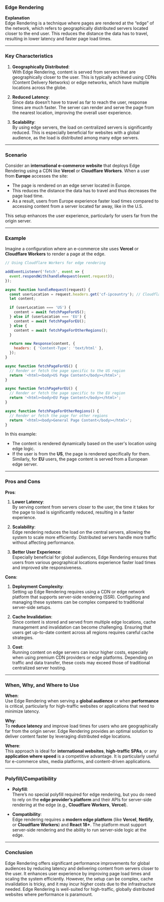 ### Edge Rendering

**Explanation**  
Edge Rendering is a technique where pages are rendered at the “edge” of the network, which refers to geographically distributed servers located closer to the end user. This reduces the distance the data has to travel, resulting in lower latency and faster page load times.

---

### Key Characteristics

1. **Geographically Distributed**:  
   With Edge Rendering, content is served from servers that are geographically closer to the user. This is typically achieved using CDNs (Content Delivery Networks) or edge networks, which have multiple locations across the globe.

2. **Reduced Latency**:  
   Since data doesn’t have to travel as far to reach the user, response times are much faster. The server can render and serve the page from the nearest location, improving the overall user experience.

3. **Scalability**:  
   By using edge servers, the load on centralized servers is significantly reduced. This is especially beneficial for websites with a global audience, as the load is distributed among many edge servers.

---

### Scenario

Consider an **international e-commerce website** that deploys Edge Rendering using a CDN like **Vercel** or **Cloudflare Workers**. When a user from **Europe** accesses the site:
- The page is rendered on an edge server located in Europe.
- This reduces the distance the data has to travel and thus decreases the page load time.
- As a result, users from Europe experience faster load times compared to accessing content from a server located far away, like in the U.S.

This setup enhances the user experience, particularly for users far from the origin server.

---

### Example

Imagine a configuration where an e-commerce site uses **Vercel** or **Cloudflare Workers** to render a page at the edge.

```javascript
// Using Cloudflare Workers for edge rendering

addEventListener('fetch', event => {
  event.respondWith(handleRequest(event.request));
});

async function handleRequest(request) {
  const userLocation = request.headers.get('cf-ipcountry'); // Cloudflare will send user location
  let content;

  if (userLocation === 'US') {
    content = await fetchPageForUS();
  } else if (userLocation === 'EU') {
    content = await fetchPageForEU();
  } else {
    content = await fetchPageForOtherRegions();
  }

  return new Response(content, {
    headers: { 'Content-Type': 'text/html' },
  });
}

async function fetchPageForUS() {
  // Render or fetch the page specific to the US region
  return '<html><body>US Page Content</body></html>';
}

async function fetchPageForEU() {
  // Render or fetch the page specific to the EU region
  return '<html><body>EU Page Content</body></html>';
}

async function fetchPageForOtherRegions() {
  // Render or fetch the page for other regions
  return '<html><body>General Page Content</body></html>';
}
```

In this example:
- The content is rendered dynamically based on the user's location using edge logic.
- If the user is from the **US**, the page is rendered specifically for them. Similarly, for **EU** users, the page content is served from a European edge server.

---

### Pros and Cons

**Pros**:

1. **Lower Latency**:  
   By serving content from servers closer to the user, the time it takes for the page to load is significantly reduced, resulting in a faster experience.

2. **Scalability**:  
   Edge rendering reduces the load on the central servers, allowing the system to scale more efficiently. Distributed servers handle more traffic without affecting performance.

3. **Better User Experience**:  
   Especially beneficial for global audiences, Edge Rendering ensures that users from various geographical locations experience faster load times and improved site responsiveness.

**Cons**:

1. **Deployment Complexity**:  
   Setting up Edge Rendering requires using a CDN or edge network platform that supports server-side rendering (SSR). Configuring and managing these systems can be complex compared to traditional server-side setups.

2. **Cache Invalidation**:  
   Since content is stored and served from multiple edge locations, cache management and invalidation can become challenging. Ensuring that users get up-to-date content across all regions requires careful cache strategies.

3. **Cost**:  
   Running content on edge servers can incur higher costs, especially when using premium CDN providers or edge platforms. Depending on traffic and data transfer, these costs may exceed those of traditional centralized server hosting.

---

### When, Why, and Where to Use

**When**:  
Use Edge Rendering when serving a **global audience** or when **performance** is critical, particularly for high-traffic websites or applications that need to minimize latency.

**Why**:  
To **reduce latency** and improve load times for users who are geographically far from the origin server. Edge Rendering provides an optimal solution to deliver content faster by leveraging distributed edge locations.

**Where**:  
This approach is ideal for **international websites**, **high-traffic SPAs**, or any **application where speed** is a competitive advantage. It is particularly useful for e-commerce sites, media platforms, and content-driven applications.

---

### Polyfill/Compatibility

- **Polyfill**:  
  There’s no special polyfill required for edge rendering, but you do need to rely on the **edge provider’s platform** and their APIs for server-side rendering at the edge (e.g., **Cloudflare Workers**, **Vercel**).

- **Compatibility**:  
  Edge rendering requires a **modern edge platform** (like **Vercel**, **Netlify**, or **Cloudflare Workers**) and **React 18+**. The platform must support server-side rendering and the ability to run server-side logic at the edge.

---

### Conclusion

Edge Rendering offers significant performance improvements for global audiences by reducing latency and delivering content from servers closer to the user. It enhances user experience by improving page load times and scaling the system efficiently. However, the setup can be complex, cache invalidation is tricky, and it may incur higher costs due to the infrastructure needed. Edge Rendering is well-suited for high-traffic, globally distributed websites where performance is paramount.